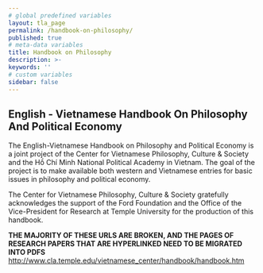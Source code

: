 ```yaml
---
# global predefined variables
layout: tla_page
permalink: /handbook-on-philosophy/
published: true
# meta-data variables
title: Handbook on Philosophy
description: >-
keywords: ''
# custom variables
sidebar: false
---
```

## English - Vietnamese Handbook On Philosophy And Political Economy
The English-Vietnamese Handbook on Philosophy and Political Economy is a joint project of the Center for Vietnamese Philosophy, Culture & Society and the Hồ Chí Minh National Political Academy in Vietnam. The goal of the project is to make available both western and Vietnamese entries for basic issues in philosophy and political economy. 

The Center for Vietnamese Philosophy, Culture & Society gratefully acknowledges the support of the Ford Foundation and the Office of the Vice-President for Research at Temple University for the production of this handbook.

**THE MAJORITY OF THESE URLS ARE BROKEN, AND THE PAGES OF RESEARCH PAPERS THAT ARE HYPERLINKED NEED TO BE MIGRATED INTO PDFS**  
http://www.cla.temple.edu/vietnamese_center/handbook/handbook.htm 
